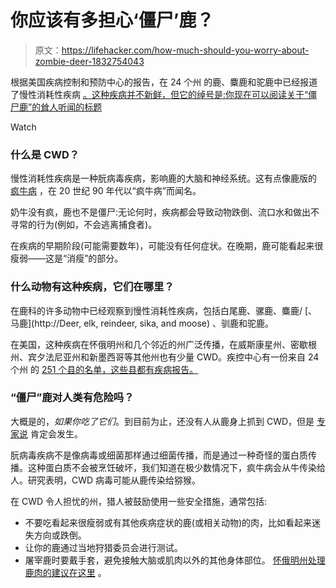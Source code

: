 # 你应该有多担心‘僵尸’鹿？

> 原文：<https://lifehacker.com/how-much-should-you-worry-about-zombie-deer-1832754043>

根据美国疾病控制和预防中心的报告，在 24 个州 的鹿、麋鹿和驼鹿中已经报道了慢性消耗性疾病 [。这种疾病并不新鲜，但它的绰号是:你现在可以阅读关于“僵尸鹿”的耸人听闻的标题](https://www.cdc.gov/prions/cwd/occurrence.html)

Watch

### 什么是 CWD？

慢性消耗性疾病是一种朊病毒疾病，影响鹿的大脑和神经系统。这有点像鹿版的 [疯牛病](https://www.cdc.gov/prions/bse/index.html) ，在 20 世纪 90 年代以“疯牛病”而闻名。

奶牛没有疯，鹿也不是僵尸:无论何时，疾病都会导致动物跌倒、流口水和做出不寻常的行为(例如，不会逃离捕食者)。

在疾病的早期阶段(可能需要数年)，可能没有任何症状。在晚期，鹿可能看起来很瘦弱——这是“消瘦”的部分。

### 什么动物有这种疾病，它们在哪里？

在鹿科的许多动物中已经观察到慢性消耗性疾病，包括白尾鹿、骡鹿、麋鹿/ [、马鹿](http://Deer, elk, reindeer, sika, and moose) 、驯鹿和驼鹿。

在美国，这种疾病在怀俄明州和几个邻近的州广泛传播，在威斯康星州、密歇根州、宾夕法尼亚州和新墨西哥等其他州也有少量 CWD。疾控中心有一份来自 24 个州 的 [251 个县的名单，这些县都有疾病报告。](https://www.cdc.gov/prions/cwd/occurrence.html)

### “僵尸”鹿对人类有危险吗？

大概是的，*如果你吃了它们*。到目前为止，还没有人从鹿身上抓到 CWD，但是 [专家说](https://www.twincities.com/2019/02/07/experts-yes-chronic-wasting-disease-in-deer-is-a-public-health-issue-for-people/) 肯定会发生。

朊病毒疾病不是像病毒或细菌那样通过细菌传播，而是通过一种奇怪的蛋白质传播。这种蛋白质不会被烹饪破坏，我们知道在极少数情况下，疯牛病会从牛传染给人。研究表明，CWD 病毒可能从鹿传染给猕猴。

在 CWD 令人担忧的州，猎人被鼓励使用一些安全措施，通常包括:

*   不要吃看起来很瘦弱或有其他疾病症状的鹿(或相关动物)的肉，比如看起来迷失方向或跌倒。
*   让你的鹿通过当地狩猎委员会进行测试。
*   屠宰鹿时要戴手套，避免接触大脑或肌肉以外的其他身体部位。 [怀俄明州处理鹿肉的建议在这里](https://wgfd.wyo.gov/Wildlife-in-Wyoming/More-Wildlife/Wildlife-Disease/CWD-in-Wyoming-Wildlife/Carcass-Disposal/CWD-Handling-Precautions) 。